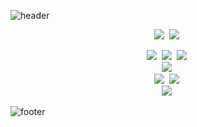 ![header](https://capsule-render.vercel.app/api?type=Waving&color=007E7E&height=100&section=header&text=Gitsunmin&fontColor=F4631E&fontAlignX=45&fontAlignY=35&fontSize=40&animation=twinkling)

<!-- 아이콘 관련 URL: https://simpleicons.org/ -->
<!-- 뱃지 관련 URL: https://shields.io/ -->

<p align="center">
  <img src="https://img.shields.io/badge/-JavaScript-yellow?logo=javascript&logoColor=white"/>&nbsp
  <img src="https://img.shields.io/badge/-TypeScript-blue?logo=typescript&logoColor=white"/>&nbsp
</p>

<p align="center">
  <img src="https://img.shields.io/badge/-Vue-42B883?logo=Vue.js&logoColor=white"/>&nbsp
  <img src="https://img.shields.io/badge/-React-61DBFB?logo=react&logoColor=white"/>&nbsp
  <img src="https://img.shields.io/badge/-Svelte-EC4f27?logo=svelte&logoColor=white"/>&nbsp
  <br />
  <img src="https://img.shields.io/badge/-GraphQL-E10098?logo=graphql&logoColor=white"/>&nbsp
  <br />
  <img src="https://img.shields.io/badge/-Storybook-FF4785?logo=storybook&logoColor=white"/>&nbsp
  <img src="https://img.shields.io/badge/-Jest-C21325?logo=jest&logoColor=white"/>&nbsp
  <br />
  <img src="https://img.shields.io/badge/-StyledComponents-DB7093?logo=jest&logoColor=white"/>&nbsp
</p>

![footer](https://capsule-render.vercel.app/api?type=Waving&color=007E7E&height=50&section=footer)
